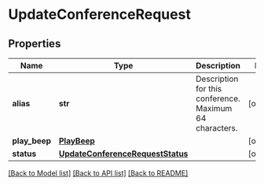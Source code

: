 # UpdateConferenceRequest

## Properties
Name | Type | Description | Notes
------------ | ------------- | ------------- | -------------
**alias** | **str** | Description for this conference. Maximum 64 characters. | [optional] 
**play_beep** | [**PlayBeep**](PlayBeep.md) |  | [optional] 
**status** | [**UpdateConferenceRequestStatus**](UpdateConferenceRequestStatus.md) |  | [optional] 

[[Back to Model list]](../README.md#documentation-for-models) [[Back to API list]](../README.md#documentation-for-api-endpoints) [[Back to README]](../README.md)


